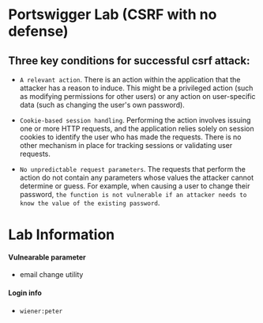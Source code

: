 # Portswigger Lab (CSRF with no defense)


## Three key conditions for successful csrf attack:

- `A relevant action`. There is an action within the application that the attacker has a reason to induce. This might be a privileged action (such as modifying permissions for other users) or any action on user-specific data (such as changing the user's own password).

- `Cookie-based session handling`. Performing the action involves issuing one or more HTTP requests, and the application relies solely on session cookies to identify the user who has made the requests. There is no other mechanism in place for tracking sessions or validating user requests.

- `No unpredictable request parameters`. The requests that perform the action do not contain any parameters whose values the attacker cannot determine or guess. For example, when causing a user to change their password, `the function is not vulnerable if an attacker needs to know the value of the existing password`.



# Lab Information

#### Vulnearable parameter

- email change utility

#### Login info

- `wiener:peter`

